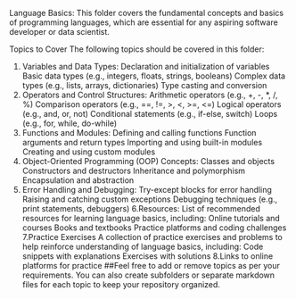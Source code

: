 Language Basics:
This folder covers the fundamental concepts and basics of programming languages, which are essential for any aspiring software developer or data scientist.

Topics to Cover
The following topics should be covered in this folder:

1. Variables and Data Types:
Declaration and initialization of variables
Basic data types (e.g., integers, floats, strings, booleans)
Complex data types (e.g., lists, arrays, dictionaries)
Type casting and conversion
2. Operators and Control Structures:
Arithmetic operators (e.g., +, -, *, /, %)
Comparison operators (e.g., ==, !=, >, <, >=, <=)
Logical operators (e.g., and, or, not)
Conditional statements (e.g., if-else, switch)
Loops (e.g., for, while, do-while)
3. Functions and Modules:
Defining and calling functions
Function arguments and return types
Importing and using built-in modules
Creating and using custom modules
4. Object-Oriented Programming (OOP) Concepts:
Classes and objects
Constructors and destructors
Inheritance and polymorphism
Encapsulation and abstraction
5. Error Handling and Debugging:
Try-except blocks for error handling
Raising and catching custom exceptions
Debugging techniques (e.g., print statements, debuggers)
6.Resources:
List of recommended resources for learning language basics, including:
Online tutorials and courses
Books and textbooks
Practice platforms and coding challenges
7.Practice Exercises
A collection of practice exercises and problems to help reinforce understanding of language basics, including:
Code snippets with explanations
Exercises with solutions
8.Links to online platforms for practice
##Feel free to add or remove topics as per your requirements. You can also create subfolders or separate markdown files for each topic to keep your repository organized.
